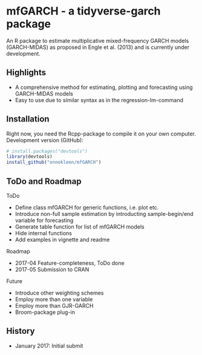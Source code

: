 # mfGARCH - a tidyverse-garch package

An R package to estimate multiplicative mixed-frequency GARCH models (GARCH-MIDAS) as proposed in Engle et al. (2013) and is currently under development.

## Highlights
- A comprehensive method for estimating, plotting and forecasting using GARCH-MIDAS models
- Easy to use due to similar syntax as in the regression-lm-command

## Installation
Right now, you need the Rcpp-package to compile it on your own computer.
Development version (GitHub):
```r
# install.packages("devtools")
library(devtools)
install_github("onnokleen/mfGARCH")
```
## ToDo and Roadmap

ToDo
* Define class mfGARCH for generic functions, i.e. plot etc.
* Introduce non-full sample estimation by introducting sample-begin/end variable for forecasting
* Generate table function for list of mfGARCH models
* Hide internal functions
* Add examples in vignette and readme

Roadmap
* 2017-04 Feature-completeness, ToDo done
* 2017-05 Submission to CRAN

Future
* Introduce other weighting schemes
* Employ more than one variable
* Employ more than GJR-GARCH
* Broom-package plug-in

## History
- January 2017: Initial submit
